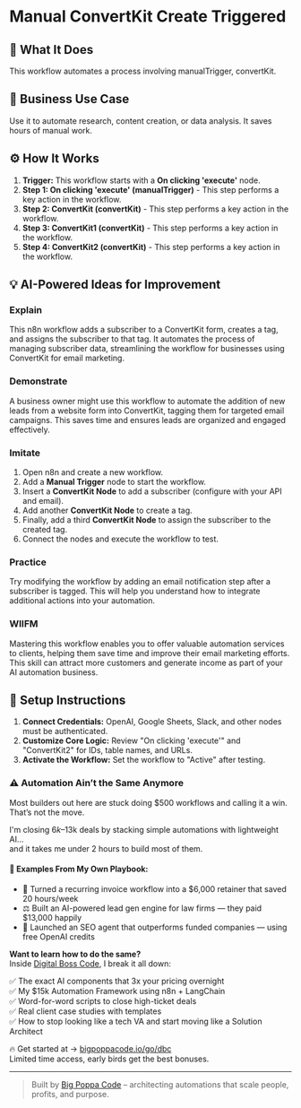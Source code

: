 # Manual ConvertKit Create Triggered

## 🚀 What It Does
This workflow automates a process involving manualTrigger, convertKit.

## 💼 Business Use Case
Use it to automate research, content creation, or data analysis. It saves hours of manual work.

## ⚙️ How It Works
1.  **Trigger:** This workflow starts with a **On clicking 'execute'** node.
2. **Step 1: On clicking 'execute' (manualTrigger)** - This step performs a key action in the workflow.
3. **Step 2: ConvertKit (convertKit)** - This step performs a key action in the workflow.
4. **Step 3: ConvertKit1 (convertKit)** - This step performs a key action in the workflow.
5. **Step 4: ConvertKit2 (convertKit)** - This step performs a key action in the workflow.

## 💡 AI-Powered Ideas for Improvement
### Explain
This n8n workflow adds a subscriber to a ConvertKit form, creates a tag, and assigns the subscriber to that tag. It automates the process of managing subscriber data, streamlining the workflow for businesses using ConvertKit for email marketing.

### Demonstrate
A business owner might use this workflow to automate the addition of new leads from a website form into ConvertKit, tagging them for targeted email campaigns. This saves time and ensures leads are organized and engaged effectively.

### Imitate
1. Open n8n and create a new workflow.
2. Add a **Manual Trigger** node to start the workflow.
3. Insert a **ConvertKit Node** to add a subscriber (configure with your API and email).
4. Add another **ConvertKit Node** to create a tag.
5. Finally, add a third **ConvertKit Node** to assign the subscriber to the created tag.
6. Connect the nodes and execute the workflow to test.

### Practice
Try modifying the workflow by adding an email notification step after a subscriber is tagged. This will help you understand how to integrate additional actions into your automation.

### WIIFM
Mastering this workflow enables you to offer valuable automation services to clients, helping them save time and improve their email marketing efforts. This skill can attract more customers and generate income as part of your AI automation business.

## 🔧 Setup Instructions
1. **Connect Credentials:** OpenAI, Google Sheets, Slack, and other nodes must be authenticated.
2. **Customize Core Logic:** Review "On clicking 'execute'" and "ConvertKit2" for IDs, table names, and URLs.
3. **Activate the Workflow:** Set the workflow to "Active" after testing.

### ⚠️ Automation Ain’t the Same Anymore

Most builders out here are stuck doing $500 workflows and calling it a win.  
That’s not the move.  

I'm closing $6k–$13k deals by stacking simple automations with lightweight AI...  
and it takes me under 2 hours to build most of them.

#### 🧠 Examples From My Own Playbook:
- 🔁 Turned a recurring invoice workflow into a $6,000 retainer that saved 20 hours/week  
- ⚖️ Built an AI-powered lead gen engine for law firms — they paid $13,000 happily  
- 🚀 Launched an SEO agent that outperforms funded companies — using free OpenAI credits  

**Want to learn how to do the same?**  
Inside [Digital Boss Code](https://bigpoppacode.io/go/dbc), I break it all down:

✅ The exact AI components that 3x your pricing overnight  
✅ My $15k Automation Framework using n8n + LangChain  
✅ Word-for-word scripts to close high-ticket deals  
✅ Real client case studies with templates  
✅ How to stop looking like a tech VA and start moving like a Solution Architect  

🔥 Get started at → [bigpoppacode.io/go/dbc](https://bigpoppacode.io/go/dbc)  
Limited time access, early birds get the best bonuses.

---
> Built by [Big Poppa Code](https://bigpoppacode.io) – architecting automations that scale people, profits, and purpose.
